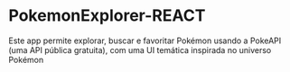 # PokemonExplorer-REACT
Este app permite explorar, buscar e favoritar Pokémon usando a PokeAPI (uma API pública gratuita), com uma UI temática inspirada no universo Pokémon
